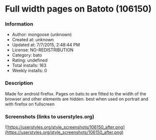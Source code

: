 # Full width pages on Batoto (106150)

### Information
- Author: mongoose (unknown)
- Created at: unknown
- Updated at: 7/7/2015, 2:48:44 PM
- License: NO-REDISTRIBUTION
- Category: bato
- Rating: undefined
- Total installs: 163
- Weekly installs: 0


### Description
Made for android firefox.
Pages on bato.to are fitted to the width of the browser and other elements are hidden. best when used on portrait and with firefox on fullscreen


### Screenshots (links to userstyles.org)
![https://userstyles.org/style_screenshots/106150_after.png](https://userstyles.org/style_screenshots/106150_after.png)


